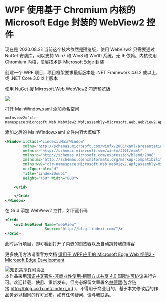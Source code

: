 
# WPF 使用基于 Chromium 内核的 Microsoft Edge 封装的 WebView2 控件

现在是 2020.08.23 当前这个技术依然是预览版，使用 WebView2 只需要通过 NuGet 安装库，可以支持 Win7 和 Win8 和 Win10 系统，无 IE 依赖。内核使用 Chromium 内核，顶层技术是 Microsoft Edge 封装

<!--more-->



<!-- 发布 -->

创建一个 WPF 项目，项目框架要求最低版本是 .NET Framework 4.6.2 或以上， 或 .NET Core 3.0 以上版本

使用 NuGet 搜 Microsoft.Web.WebView2 勾选预览版

![](https://docs.microsoft.com/zh-cn/microsoft-edge/WebView2/gettingstarted/media/installnuget.png)

打开 MainWindow.xaml 添加命名空间

```
xmlns:wv2="clr-namespace:Microsoft.Web.WebView2.Wpf;assembly=Microsoft.Web.WebView2.Wpf"
```

添加之后的 MainWindow.xaml 文件内容大概如下

```xml
<Window x:Class="Lindexi.MainWindow"
        xmlns="http://schemas.microsoft.com/winfx/2006/xaml/presentation"
        xmlns:x="http://schemas.microsoft.com/winfx/2006/xaml"
        xmlns:d="http://schemas.microsoft.com/expression/blend/2008"
        xmlns:mc="http://schemas.openxmlformats.org/markup-compatibility/2006"
        xmlns:wv2="clr-namespace:Microsoft.Web.WebView2.Wpf;assembly=Microsoft.Web.WebView2.Wpf"
        mc:Ignorable="d"
        Title="LindexiDoubi"
        Height="450" Width="800">

    <Grid>

    </Grid>
</Window>
```

在 Grid 添加 WebView2 控件，如下面代码

```xml
<Grid>
    <wv2:WebView2 Name="webView"
                  Source="http://blog.lindexi.com/"/>
</Grid>
```

此时运行项目，即可看到打开了内嵌的浏览器以及自动跳转我的博客

更多使用方法请看官方文档 [适用于 WPF 应用的 Microsoft Edge Web 视图2 - Microsoft Edge Development](https://docs.microsoft.com/zh-cn/microsoft-edge/WebView2/gettingstarted/wpf)





<a rel="license" href="http://creativecommons.org/licenses/by-nc-sa/4.0/"><img alt="知识共享许可协议" style="border-width:0" src="https://licensebuttons.net/l/by-nc-sa/4.0/88x31.png" /></a><br />本作品采用<a rel="license" href="http://creativecommons.org/licenses/by-nc-sa/4.0/">知识共享署名-非商业性使用-相同方式共享 4.0 国际许可协议</a>进行许可。欢迎转载、使用、重新发布，但务必保留文章署名[林德熙](http://blog.csdn.net/lindexi_gd)(包含链接:http://blog.csdn.net/lindexi_gd )，不得用于商业目的，基于本文修改后的作品务必以相同的许可发布。如有任何疑问，请与我[联系](mailto:lindexi_gd@163.com)。